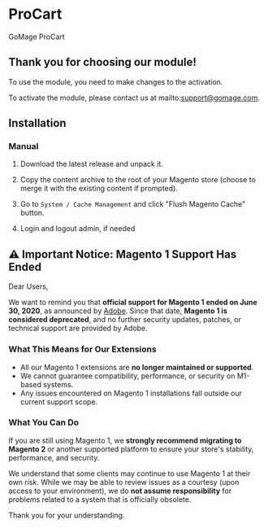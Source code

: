 # ProCart
GoMage ProCart

## Thank you for choosing our module!

To use the module, you need to make changes to the activation.

To activate the module, please contact us at mailto:support@gomage.com.




## Installation

### Manual

1. Download the latest release and unpack it.

2. Copy the content archive to the root of your Magento store (choose to merge it with the existing content if prompted).

3. Go to `System / Cache Management` and click "Flush Magento Cache" button.

4. Login and logout admin, if needed
## ⚠️ Important Notice: Magento 1 Support Has Ended

Dear Users,

We want to remind you that **official support for Magento 1 ended on June 30, 2020**, as announced by [Adobe](https://business.adobe.com/products/magento/magento-1-end-of-life.html). Since that date, **Magento 1 is considered deprecated**, and no further security updates, patches, or technical support are provided by Adobe.

### What This Means for Our Extensions

- All our Magento 1 extensions are **no longer maintained or supported**.
- We cannot guarantee compatibility, performance, or security on M1-based systems.
- Any issues encountered on Magento 1 installations fall outside our current support scope.

### What You Can Do

If you are still using Magento 1, we **strongly recommend migrating to Magento 2** or another supported platform to ensure your store's stability, performance, and security.

We understand that some clients may continue to use Magento 1 at their own risk. While we may be able to review issues as a courtesy (upon access to your environment), we do **not assume responsibility** for problems related to a system that is officially obsolete.

Thank you for your understanding.
